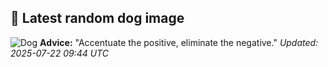 ## 🐶 Latest random dog image
![Dog](https://images.dog.ceo/breeds/wolfhound-irish/n02090721_1452.jpg)
**Advice:** "Accentuate the positive, eliminate the negative."
*Updated: 2025-07-22 09:44 UTC*
